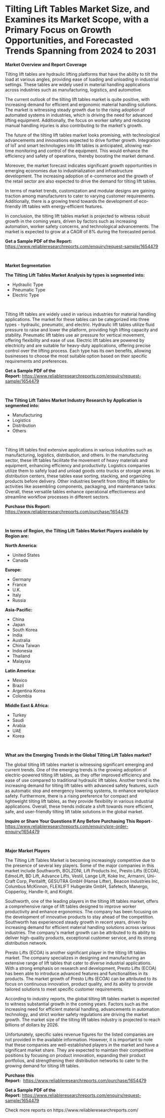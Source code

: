 <p><h1>Tilting Lift Tables Market Size, and Examines its Market Scope, with a Primary Focus on Growth Opportunities, and Forecasted Trends Spanning from 2024 to 2031</h1></p><p><strong>Market Overview and Report Coverage</strong></p>
<p><p>Tilting lift tables are hydraulic lifting platforms that have the ability to tilt the load at various angles, providing ease of loading and unloading in industrial settings. These tables are widely used in material handling applications across industries such as manufacturing, logistics, and automotive.</p><p>The current outlook of the tilting lift tables market is quite positive, with increasing demand for efficient and ergonomic material handling solutions. The market is witnessing steady growth due to the rising adoption of automated systems in industries, which is driving the need for advanced lifting equipment. Additionally, the focus on worker safety and reducing manual handling injuries is also contributing to the market's growth.</p><p>The future of the tilting lift tables market looks promising, with technological advancements and innovations expected to drive further growth. Integration of IoT and smart technologies into lift tables is anticipated, allowing real-time monitoring and control of the equipment. This would enhance the efficiency and safety of operations, thereby boosting the market demand.</p><p>Moreover, the market forecast indicates significant growth opportunities in emerging economies due to industrialization and infrastructure development. The increasing adoption of e-commerce and the growth of the retail sector are also expected to drive the demand for tilting lift tables.</p><p>In terms of market trends, customization and modular designs are gaining traction among manufacturers to cater to varying customer requirements. Additionally, there is a growing trend towards the development of eco-friendly lift tables with energy-efficient features.</p><p>In conclusion, the tilting lift tables market is projected to witness robust growth in the coming years, driven by factors such as increasing automation, worker safety concerns, and technological advancements. The market is expected to grow at a CAGR of 8% during the forecasted period.</p></p>
<p><strong>Get a Sample PDF of the Report:</strong> <a href="https://www.reliableresearchreports.com/enquiry/request-sample/1654479">https://www.reliableresearchreports.com/enquiry/request-sample/1654479</a></p>
<p>&nbsp;</p>
<p><strong>Market Segmentation</strong></p>
<p><strong>The Tilting Lift Tables Market Analysis by types is segmented into:</strong></p>
<p><ul><li>Hydraulic Type</li><li>Pneumatic Type</li><li>Electric Type</li></ul></p>
<p>&nbsp;</p>
<p><p>Tilting lift tables are widely used in various industries for material handling applications. The market for these tables can be categorized into three types - hydraulic, pneumatic, and electric. Hydraulic lift tables utilize fluid pressure to raise and lower the platform, providing high lifting capacity and stability. Pneumatic lift tables use air pressure for vertical movement, offering flexibility and ease of use. Electric lift tables are powered by electricity and are suitable for heavy-duty applications, offering precise control over the lifting process. Each type has its own benefits, allowing businesses to choose the most suitable option based on their specific requirements and preferences.</p></p>
<p><strong>Get a Sample PDF of the Report:</strong>&nbsp;<a href="https://www.reliableresearchreports.com/enquiry/request-sample/1654479">https://www.reliableresearchreports.com/enquiry/request-sample/1654479</a></p>
<p>&nbsp;</p>
<p><strong>The Tilting Lift Tables Market Industry Research by Application is segmented into:</strong></p>
<p><ul><li>Manufacturing</li><li>Logistics</li><li>Distribution</li><li>Others</li></ul></p>
<p>&nbsp;</p>
<p><p>Tilting lift tables find extensive applications in various industries such as manufacturing, logistics, distribution, and others. In the manufacturing sector, these lift tables facilitate the movement of heavy materials and equipment, enhancing efficiency and productivity. Logistics companies utilize them to safely load and unload goods onto trucks or storage areas. In distribution centers, these tables ease sorting, stacking, and organizing products before delivery. Other industries benefit from tilting lift tables for activities like assembling components, packaging, and maintenance tasks. Overall, these versatile tables enhance operational effectiveness and streamline workflow processes in different sectors.</p></p>
<p><strong>Purchase this Report:</strong>&nbsp; <a href="https://www.reliableresearchreports.com/purchase/1654479">https://www.reliableresearchreports.com/purchase/1654479</a></p>
<p>&nbsp;</p>
<p><strong>In terms of Region, the Tilting Lift Tables Market Players available by Region are:</strong></p>
<p>
    <p> <strong> North America: </strong>
        <ul>
            <li>United States</li>
            <li>Canada</li>
        </ul>
        </p> 
    <p> <strong> Europe: </strong>
        <ul>
            <li>Germany</li>
            <li>France</li>
            <li>U.K.</li>
            <li>Italy</li>
            <li>Russia</li>
        </ul>
        </p> 
    <p> <strong> Asia-Pacific: </strong>
        <ul>
            <li>China</li>
            <li>Japan</li>
            <li>South Korea</li>
            <li>India</li>
            <li>Australia</li>
            <li>China Taiwan</li>
            <li>Indonesia</li>
            <li>Thailand</li>
            <li>Malaysia</li>
        </ul>
        </p> 
    <p> <strong> Latin America: </strong>
        <ul>
            <li>Mexico</li>
            <li>Brazil</li>
            <li>Argentina Korea</li>
            <li>Colombia</li>
        </ul>
        </p> 
    <p> <strong> Middle East & Africa: </strong>
        <ul>
            <li>Turkey</li>
            <li>Saudi</li>
            <li>Arabia</li>
            <li>UAE</li>
            <li>Korea</li>
        </ul>
    </p>
    </p>
<p>&nbsp;</p>
<p><strong>What are the Emerging Trends in the Global Tilting Lift Tables market?</strong></p>
<p><p>The global tilting lift tables market is witnessing significant emerging and current trends. One of the emerging trends is the growing adoption of electric-powered tilting lift tables, as they offer improved efficiency and ease of use compared to traditional hydraulic lift tables. Another trend is the increasing demand for tilting lift tables with advanced safety features, such as automatic stop and emergency lowering systems, to enhance workplace safety. Furthermore, there is a rising preference for compact and lightweight tilting lift tables, as they provide flexibility in various industrial applications. Overall, these trends indicate a shift towards more efficient, safe, and user-friendly tilting lift table solutions in the global market.</p></p>
<p><strong>Inquire or Share Your Questions If Any Before Purchasing This Report</strong>- <a href="https://www.reliableresearchreports.com/enquiry/pre-order-enquiry/1654479">https://www.reliableresearchreports.com/enquiry/pre-order-enquiry/1654479</a></p>
<p>&nbsp;</p>
<p><strong>Major Market Players</strong></p>
<p><p>The Tilting Lift Tables Market is becoming increasingly competitive due to the presence of several key players. Some of the major companies in this market include Southworth, BOLZONI, Lift Products Inc, Presto Lifts (ECOA), EdmoLift, BD Lift, Advance Lifts, Vestil, Lange Lift, Koke Inc, Armanni, Uni-Craft Corp, Pentalift, GESUTRA GmbH (Hanse Lifter), Beacon Industries Inc, Columbus McKinnon, FLEXLIFT Hubgeräte GmbH, Safetech, Manergo, Copperloy, Handle-It, and Knight.</p><p>Southworth, one of the leading players in the tilting lift tables market, offers a comprehensive range of lift tables designed to improve worker productivity and enhance ergonomics. The company has been focusing on the development of innovative products to stay ahead of the competition. Southworth has experienced steady growth in recent years, driven by increasing demand for efficient material handling solutions across various industries. The company's market growth can be attributed to its ability to deliver high-quality products, exceptional customer service, and its strong distribution network.</p><p>Presto Lifts (ECOA) is another significant player in the tilting lift tables market. The company specializes in designing and manufacturing an extensive range of lift tables that cater to diverse industrial applications. With a strong emphasis on research and development, Presto Lifts (ECOA) has been able to introduce advanced features and functionalities in its products. The market growth of Presto Lifts (ECOA) can be attributed to its focus on continuous innovation, product quality, and its ability to provide tailored solutions to meet specific customer requirements.</p><p>According to industry reports, the global tilting lift tables market is expected to witness substantial growth in the coming years. Factors such as the increasing need for efficient material handling, advancements in automation technology, and strict worker safety regulations are driving the market growth. The market size of the tilting lift tables industry is projected to reach billions of dollars by 2026.</p><p>Unfortunately, specific sales revenue figures for the listed companies are not provided in the available information. However, it is important to note that these companies are well-established players in the market and have a significant market share. They are expected to maintain their competitive positions by focusing on product innovation, expanding their product portfolios, and strengthening their distribution networks to cater to the growing demand for tilting lift tables.</p></p>
<p><strong>Purchase this Report:</strong>&nbsp;&nbsp;<a href="https://www.reliableresearchreports.com/purchase/1654479">https://www.reliableresearchreports.com/purchase/1654479</a></p>
<p></p>
<p><strong>Get a Sample PDF of the Report:</strong>&nbsp;<a href="https://www.reliableresearchreports.com/enquiry/request-sample/1654479">https://www.reliableresearchreports.com/enquiry/request-sample/1654479</a></p>
<p>Check more reports on https://www.reliableresearchreports.com/</p>